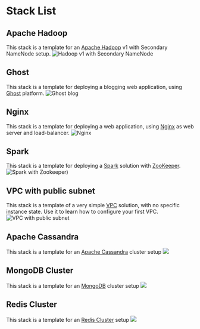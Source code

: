 Stack List
==============================================

Apache Hadoop
-------------
This stack is a template for an [Apache Hadoop](http://hadoop.apache.org/) v1 with Secondary NameNode setup.
![](https://trello-attachments.s3.amazonaws.com/5369add918a15e844104d0ef/536b4d9e4a9d69b21b5c2ac1/1000x894/762f2e7fae4e955e05b7f7c9b202625a/hadoop.png "Hadoop v1 with Secondary NameNode")

Ghost
-----
This stack is a template for deploying a blogging web application, using [Ghost](http://ghost.org/) platform.
![](https://trello-attachments.s3.amazonaws.com/5369add918a15e844104d0ef/536b4d9e4a9d69b21b5c2ac1/670x514/568e39ce2e7e0d605c6e8cb09550e568/ghost.png "Ghost blog")

Nginx
-----
This stack is a template for deploying a web application, using [Nginx](http://nginx.org/) as web server and load-balancer.
![](https://trello-attachments.s3.amazonaws.com/5369add918a15e844104d0ef/536b4d9e4a9d69b21b5c2ac1/930x814/3dec5922920db4ff1d5e973fae832da1/nginx.png "Nginx")

Spark
-----
This stack is a template for deploying a [Spark](http://spark.apache.org/) solution with [ZooKeeper](http://zookeeper.apache.org/).
![](https://trello-attachments.s3.amazonaws.com/5369add918a15e844104d0ef/536b4d9e4a9d69b21b5c2ac1/1210x944/6a16d76fdc5cbec8fe4fda56a72400f8/spark.png "Spark with Zookeeper"))

VPC with public subnet
----------------------
This stack is a template of a very simple [VPC](http://aws.amazon.com/vpc/) solution, with no specific instance state. Use it to learn how to configure your first VPC.
![](https://trello-attachments.s3.amazonaws.com/5369add918a15e844104d0ef/536b4d9e4a9d69b21b5c2ac1/980x694/e4758bea4b8dd05c926a4b8f629d9686/vpc.png "VPC with public subnet")

Apache Cassandra
-------------
This stack is a template for an [Apache Cassandra](http://cassandra.apache.org/) cluster setup
![](https://trello-attachments.s3.amazonaws.com/5369add918a15e844104d0ef/536b4d9e4a9d69b21b5c2ac1/910x854/24963e500c7d110db6038f2a8ce32d48/cassandra.png)

MongoDB Cluster
-------------
This stack is a template for an [MongoDB](http://www.mongodb.org/) cluster setup
![](https://trello-attachments.s3.amazonaws.com/5369add918a15e844104d0ef/536b4d9e4a9d69b21b5c2ac1/750x874/16b2e8bfa007094900b04acea162cd13/mongo-cluster.png)

Redis Cluster
-------------
This stack is a template for an [Redis Cluster](http://redis.io/topics/cluster-tutorial/) setup
![](https://trello-attachments.s3.amazonaws.com/5369add918a15e844104d0ef/536b4d9e4a9d69b21b5c2ac1/1030x764/76e628906a363bdeb21f26f6d00ab9f7/redis-cluster.png)
